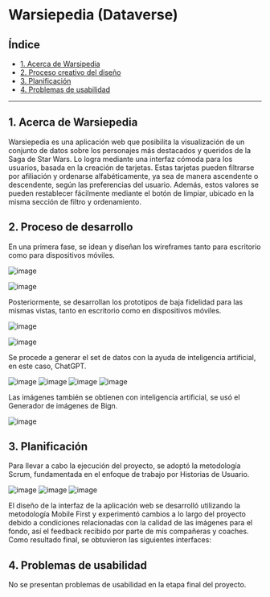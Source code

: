 # Warsiepedia (Dataverse)

## Índice

* [1. Acerca de Warsipedia](#1-acerca-de-warsipedia)
* [2. Proceso creativo del diseño](#2-proceso-creativo-del-diseño)
* [3. Planificación](#3-planificación)
* [4. Problemas de usabilidad](#4-problemas-de-usabilidad)


***

## 1. Acerca de Warsiepedia 

Warsiepedia es una aplicación web que posibilita la visualización de un conjunto de datos sobre los personajes más destacados y queridos de la Saga de Star Wars. Lo logra mediante una interfaz cómoda para los usuarios, basada en la creación de tarjetas. Estas tarjetas pueden filtrarse por afiliación y ordenarse alfabéticamente, ya sea de manera ascendente o descendente, según las preferencias del usuario. Además, estos valores se pueden restablecer fácilmente mediante el botón de limpiar, ubicado en la misma sección de filtro y ordenamiento.

## 2. Proceso de desarrollo

En una primera fase, se idean y diseñan los wireframes tanto para escritorio como para dispositivos móviles.

![image](https://github.com/vaneval27/DEV012-dataverse/assets/132302061/070b8e4c-6069-48aa-8779-c11f9666ee04)

![image](https://github.com/vaneval27/DEV012-dataverse/assets/132302061/6b69f646-7ebd-4f1f-bbe5-67903d327901)

Posteriormente, se desarrollan los prototipos de baja fidelidad para las mismas vistas, tanto en escritorio como en dispositivos móviles.

![image](https://github.com/vaneval27/DEV012-dataverse/assets/132302061/865d9dae-1542-4064-80cf-aae3ec875bfb)

![image](https://github.com/vaneval27/DEV012-dataverse/assets/132302061/8030f6f4-88fe-4aa7-9346-c78f25ac711e)

Se procede a generar el set de datos con la ayuda de inteligencia artificial, en este caso, ChatGPT.

![image](https://github.com/vaneval27/DEV012-dataverse/assets/132302061/a9d53df2-60a8-4c2f-b525-bf17c92be308)
![image](https://github.com/vaneval27/DEV012-dataverse/assets/132302061/1ea534ec-cea7-4bd1-99c5-e68c352f1429)
![image](https://github.com/vaneval27/DEV012-dataverse/assets/132302061/2a5d43e8-5f6b-4093-b160-726708b3a629)
![image](https://github.com/vaneval27/DEV012-dataverse/assets/132302061/d75cd5b6-02f1-4042-b6fb-9fd3670a6b24)

Las imágenes también se obtienen con inteligencia artificial, se usó el Generador de imágenes de Bign.

![image](https://github.com/vaneval27/DEV012-dataverse/assets/132302061/d433193c-5982-432b-a350-c2f4113bb22f)


## 3. Planificación

Para llevar a cabo la ejecución del proyecto, se adoptó la metodología Scrum, fundamentada en el enfoque de trabajo por Historias de Usuario.

![image](https://github.com/vaneval27/DEV012-dataverse/assets/132302061/0275725d-f9af-4bd0-9795-4560f9a65c55)
![image](https://github.com/vaneval27/DEV012-dataverse/assets/132302061/44f652e3-7965-4b72-a6b0-070fa1598df6)
![image](https://github.com/vaneval27/DEV012-dataverse/assets/132302061/330a496c-fe7f-4eb5-a908-3e3a6b2e13a9)

El diseño de la interfaz de la aplicación web se desarrolló utilizando la metodología Mobile First y experimentó cambios a lo largo del proyecto debido a condiciones relacionadas con la calidad de las imágenes para el fondo, así el feedback recibido por parte de mis compañeras y coaches. Como resultado final, se obtuvieron las siguientes interfaces:



## 4. Problemas de usabilidad

No se presentan problemas de usabilidad en la etapa final del proyecto.
